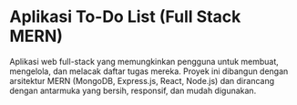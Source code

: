 # Aplikasi To-Do List (Full Stack MERN)

Aplikasi web full-stack yang memungkinkan pengguna untuk membuat, mengelola, dan melacak daftar tugas mereka. Proyek ini dibangun dengan arsitektur MERN (MongoDB, Express.js, React, Node.js) dan dirancang dengan antarmuka yang bersih, responsif, dan mudah digunakan.
